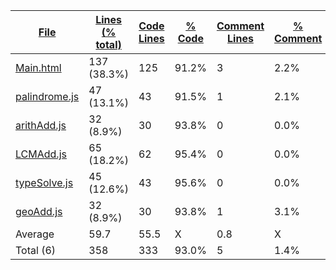
|[File](https://github.com/Agentx1943/APCSp-CreationProject/tree/main/statistics%2Ftotal%2Fname_ascending.md%2F)|[Lines (% total)](https://github.com/Agentx1943/APCSp-CreationProject/tree/main/statistics%2Ftotal%2Flines_descending.md%2F)|[Code Lines](https://github.com/Agentx1943/APCSp-CreationProject/tree/main/statistics%2Ftotal%2Fcode_descending.md%2F)|[% Code](https://github.com/Agentx1943/APCSp-CreationProject/tree/main/statistics%2Ftotal%2Fproportion_code_descending.md%2F)|[Comment Lines](https://github.com/Agentx1943/APCSp-CreationProject/tree/main/statistics%2Ftotal%2Fcomments_descending.md%2F)|[% Comment](https://github.com/Agentx1943/APCSp-CreationProject/tree/main/statistics%2Ftotal%2Fproportion_comments_descending.md%2F)|[Blank Lines](https://github.com/Agentx1943/APCSp-CreationProject/tree/main/statistics%2Ftotal%2Fblanks_descending.md%2F)|[% Blank](https://github.com/Agentx1943/APCSp-CreationProject/tree/main/statistics%2Ftotal%2Fproportion_blanks_ascending.md%2F)|
| --- | --- | --- | --- | --- | --- | --- | --- |
|[Main.html](https://github.com/Agentx1943/APCSp-CreationProject/tree/main/Main.html)|137 (38.3%)|125|91.2%|3|2.2%|9|6.6%|
|[palindrome.js](https://github.com/Agentx1943/APCSp-CreationProject/tree/main/src%2Fpalindrome.js)|47 (13.1%)|43|91.5%|1|2.1%|3|6.4%|
|[arithAdd.js](https://github.com/Agentx1943/APCSp-CreationProject/tree/main/src%2FarithAdd.js)|32 (8.9%)|30|93.8%|0|0.0%|2|6.3%|
|[LCMAdd.js](https://github.com/Agentx1943/APCSp-CreationProject/tree/main/src%2FLCMAdd.js)|65 (18.2%)|62|95.4%|0|0.0%|3|4.6%|
|[typeSolve.js](https://github.com/Agentx1943/APCSp-CreationProject/tree/main/src%2FtypeSolve.js)|45 (12.6%)|43|95.6%|0|0.0%|2|4.4%|
|[geoAdd.js](https://github.com/Agentx1943/APCSp-CreationProject/tree/main/src%2FgeoAdd.js)|32 (8.9%)|30|93.8%|1|3.1%|1|3.1%|
|Average |59.7|55.5|X|0.8|X|3.3|X|
|Total (6)|358|333|93.0%|5| 1.4%|20|5.6%|
